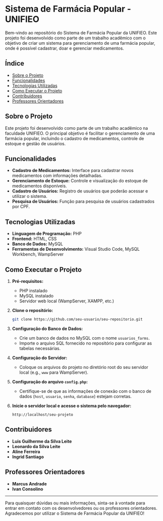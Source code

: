 # Sistema de Farmácia Popular - UNIFIEO

Bem-vindo ao repositório do Sistema de Farmácia Popular da UNIFIEO. Este projeto foi desenvolvido como parte de um trabalho acadêmico com o objetivo de criar um sistema para gerenciamento de uma farmácia popular, onde é possível cadastrar, doar e gerenciar medicamentos.

## Índice

- [Sobre o Projeto](#sobre-o-projeto)
- [Funcionalidades](#funcionalidades)
- [Tecnologias Utilizadas](#tecnologias-utilizadas)
- [Como Executar o Projeto](#como-executar-o-projeto)
- [Contribuidores](#contribuidores)
- [Professores Orientadores](#professores-orientadores)

## Sobre o Projeto

Este projeto foi desenvolvido como parte de um trabalho acadêmico na faculdade UNIFIEO. O principal objetivo é facilitar o gerenciamento de uma farmácia popular, incluindo o cadastro de medicamentos, controle de estoque e gestão de usuários. 

## Funcionalidades

- **Cadastro de Medicamentos:** Interface para cadastrar novos medicamentos com informações detalhadas.
- **Gerenciamento de Estoque:** Controle e visualização do estoque de medicamentos disponíveis.
- **Cadastro de Usuários:** Registro de usuários que poderão acessar e utilizar o sistema.
- **Pesquisa de Usuários:** Função para pesquisa de usuários cadastrados por CPF.

## Tecnologias Utilizadas

- **Linguagem de Programação:** PHP
- **Frontend:** HTML, CSS
- **Banco de Dados:** MySQL
- **Ferramentas de Desenvolvimento:** Visual Studio Code, MySQL Workbench, WampServer

## Como Executar o Projeto

1. **Pré-requisitos:**
   - PHP instalado
   - MySQL instalado
   - Servidor web local (WampServer, XAMPP, etc.)

2. **Clone o repositório:**
   ```bash
   git clone https://github.com/seu-usuario/seu-repositorio.git
   ```

3. **Configuração do Banco de Dados:**
   - Crie um banco de dados no MySQL com o nome `usuarios_farms`.
   - Importe o arquivo SQL fornecido no repositório para configurar as tabelas necessárias.

4. **Configuração do Servidor:**
   - Coloque os arquivos do projeto no diretório root do seu servidor local (e.g., `www` para WampServer).

5. **Configuração do arquivo `config.php`:**
   - Certifique-se de que as informações de conexão com o banco de dados (`host`, `usuario`, `senha`, `database`) estejam corretas.

6. **Inicie o servidor local e acesse o sistema pelo navegador:**
   ```plaintext
   http://localhost/seu-projeto
   ```

## Contribuidores

- **Luis Guilherme da Silva Leite** 
- **Leonardo da Silva Leite**
- **Aline Ferreira**
- **Ingrid Santiago**

## Professores Orientadores

- **Marcus Andrade**
- **Ivan Consolino**

---

Para quaisquer dúvidas ou mais informações, sinta-se à vontade para entrar em contato com os desenvolvedores ou os professores orientadores. Agradecemos por utilizar o Sistema de Farmácia Popular da UNIFIEO!
